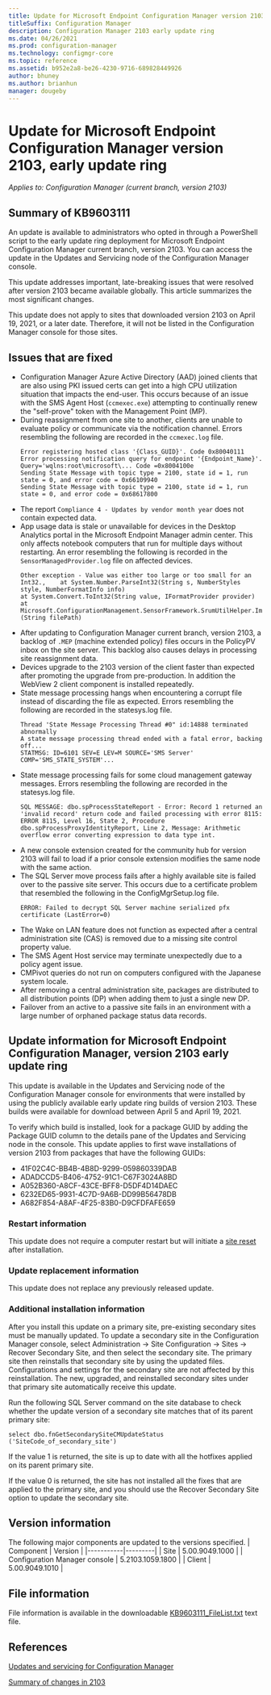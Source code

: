```yaml
---
title: Update for Microsoft Endpoint Configuration Manager version 2103, early update ring
titleSuffix: Configuration Manager
description: Configuration Manager 2103 early update ring
ms.date: 04/26/2021
ms.prod: configuration-manager
ms.technology: configmgr-core
ms.topic: reference
ms.assetid: b952e2a8-be26-4230-9716-689828449926
author: bhuney
ms.author: brianhun
manager: dougeby
---
```

# Update for Microsoft Endpoint Configuration Manager version 2103, early update ring

*Applies to: Configuration Manager (current branch, version 2103)*

## Summary of KB9603111
An update is available to administrators who opted in through a PowerShell script to the early update ring deployment for Microsoft Endpoint Configuration Manager current branch, version 2103. You can access the update in the Updates and Servicing node of the Configuration Manager console.

This update addresses important, late-breaking issues that were resolved after version 2103 became available globally. This article summarizes the most significant changes.

This update does not apply to sites that downloaded version 2103 on April 19, 2021, or a later date. Therefore, it will not be listed in the Configuration Manager console for those sites.

## Issues that are fixed

- Configuration Manager Azure Active Directory (AAD) joined clients that are also using PKI issued certs can get into a high CPU utilization situation that impacts the end-user. This occurs because of an issue with the SMS Agent Host (`ccmexec.exe`) attempting to continually renew the "self-prove" token with the Management Point (MP).
- During reassignment from one site to another, clients are unable to evaluate policy or communicate via the notification channel. Errors resembling the following are recorded in the `ccmexec.log` file. 
   ```text
   Error registering hosted class '{Class_GUID}'. Code 0x80040111
   Error processing notification query for endpoint '{Endpoint_Name}'. Query='wqlns:root\microsoft\... Code =0x8004100e
   Sending State Message with topic type = 2100, state id = 1, run state = 0, and error code = 0x66109940
   Sending State Message with topic type = 2100, state id = 1, run state = 0, and error code = 0x68617800
   ```
- The report `Compliance 4 - Updates by vendor month year` does not contain expected data. 
- App usage data is stale or unavailable for devices in the Desktop Analytics portal in the Microsoft Endpoint Manager admin center. This only affects notebook computers that run for multiple days without restarting. An error resembling the following is recorded in the `SensorManagedProvider.log` file on affected devices.
   ```text
   Other exception - Value was either too large or too small for an Int32.,    at System.Number.ParseInt32(String s, NumberStyles style, NumberFormatInfo info)
   at System.Convert.ToInt32(String value, IFormatProvider provider)
   at Microsoft.ConfigurationManagement.SensorFramework.SrumUtilHelper.ImportCsvToDataTable[T](String filePath)
   ```
- After updating to Configuration Manager current branch, version 2103, a backlog of `.MEP` (machine extended policy) files occurs in the PolicyPV inbox on the site server. This backlog also causes delays in processing site reassignment data.
- Devices upgrade to the 2103 version of the client faster than expected after promoting the upgrade from pre-production. In addition the WebView 2 client component is installed repeatedly.
- State message processing hangs when encountering a corrupt file instead of discarding the file as expected. Errors resembling the following are recorded in the statesys.log file.
   ```text
   Thread 'State Message Processing Thread #0" id:14888 terminated abnormally
   A state message processing thread ended with a fatal error, backing off...
   STATMSG: ID=6101 SEV=E LEV=M SOURCE='SMS Server' COMP='SMS_STATE_SYSTEM'...
   ```
- State message processing fails for some cloud management gateway messages. Errors resembling the following are recorded in the statesys.log file.
   ```text
   SQL MESSAGE: dbo.spProcessStateReport - Error: Record 1 returned an 'invalid record' return code and failed processing with error 8115: ERROR 8115, Level 16, State 2, Procedure dbo.spProcessProxyIdentityReport, Line 2, Message: Arithmetic overflow error converting expression to data type int.
   ```
- A new console extension created for the community hub for version 2103 will fail to load if a prior console extension modifies the same node with the same action. 
- The SQL Server move process fails after a highly available site is failed over to the passive site server. This occurs due to a certificate problem that resembled the following in the ConfigMgrSetup.log file.
   ```text
   ERROR: Failed to decrypt SQL Server machine serialized pfx certificate (LastError=0)
   ```
- The Wake on LAN feature does not function as expected after a central administration site (CAS) is removed due to a missing site control property value.
- The SMS Agent Host service may terminate unexpectedly due to a policy agent issue.
- CMPivot queries do not run on computers configured with the Japanese system locale.
- After removing a central administration site, packages are distributed to all distribution points (DP) when adding them to just a single new DP.
- Failover from an active to a passive site fails in an environment with a large number of orphaned package status data records.

## Update information for Microsoft Endpoint Configuration Manager, version 2103 early update ring
This update is available in the Updates and Servicing node of the Configuration Manager console for environments that were installed by using the publicly available early update ring builds of version 2103. These builds were available for download between April 5 and April 19, 2021.

To verify which build is installed, look for a package GUID by adding the Package GUID column to the details pane of the Updates and Servicing node in the console. This update applies to first wave installations of version 2103 from packages that have the following GUIDs:

- 41F02C4C-BB4B-4B8D-9299-059860339DAB
- ADADCCD5-B406-4752-91C1-C67F3024A8BD
- A052B360-A8CF-43CE-BFF8-D5DF4D14DAEC
- 6232ED65-9931-4C7D-9A6B-DD99B56478DB
- A682F854-A8AF-4F25-83B0-D9CFDFAFE659

### Restart information
This update does not require a computer restart but will initiate a [site reset](../../core/servers/manage/modify-your-infrastructure.md#bkmk_reset) after installation.

### Update replacement information
This update does not replace any previously released update.

### Additional installation information
After you install this update on a primary site, pre-existing secondary sites must be manually updated. To update a secondary site in the Configuration Manager console, select Administration -> Site Configuration -> Sites -> Recover Secondary Site, and then select the secondary site. The primary site then reinstalls that secondary site by using the updated files. Configurations and settings for the secondary site are not affected by this reinstallation. The new, upgraded, and reinstalled secondary sites under that primary site automatically receive this update.

Run the following SQL Server command on the site database to check whether the update version of a secondary site matches that of its parent primary site:
   ```code
   select dbo.fnGetSecondarySiteCMUpdateStatus ('SiteCode_of_secondary_site')
   ```
If the value 1 is returned, the site is up to date with all the hotfixes applied on its parent primary site.

If the value 0 is returned, the site has not installed all the fixes that are applied to the primary site, and you should use the Recover Secondary Site option to update the secondary site.

## Version information
The following major components are updated to the versions specified.
| Component | Version | 
|-----------|---------|
| Site | 5.00.9049.1000 |
| Configuration Manager console | 5.2103.1059.1800 |
| Client | 5.00.9049.1010 |

## File information
File information is available in the downloadable [KB9603111_FileList.txt](https://aka.ms/KB9603111_FileList) text file.

## References
[Updates and servicing for Configuration Manager](../../core/servers/manage/updates.md)

[Summary of changes in 2103](../../hotfix/2103/KB9210721.md)